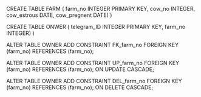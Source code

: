 CREATE TABLE FARM
(
    farm_no INTEGER PRIMARY KEY,
    cow_no INTEGER,
    cow_estrous DATE,
    cow_pregnent DATE)
)

CREATE TABLE ONWER
(
    telegram_ID INTEGER PRIMARY KEY,
    farm_no INTEGER)
)

ALTER TABLE OWNER
ADD CONSTRAINT FK_farm_no
FOREIGN KEY (farm_no)
REFERENCES (farm_no);

ALTER TABLE OWNER
ADD CONSTRAINT UP_farm_no
FOREIGN KEY (farm_no)
REFERENCES (farm_no);
ON UPDATE CASCADE;

ALTER TABLE OWNER
ADD CONSTRAINT DEL_farm_no
FOREIGN KEY (farm_no)
REFERENCES (farm_no);
ON DELETE CASCADE;

